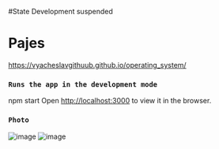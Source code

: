 #State
Development suspended

# Pajes
https://vyacheslavgithuub.github.io/operating_system/

### `Runs the app in the development mode`
npm start
Open [http://localhost:3000](http://localhost:3000) to view it in the browser.

### `Photo`
![image](https://user-images.githubusercontent.com/111220807/202090248-72280e45-a6bb-48b4-8a77-b81d1033cf25.png)
![image](https://user-images.githubusercontent.com/111220807/202090350-46d6994d-e6f0-4c13-8f3f-245bf5393a6f.png)

